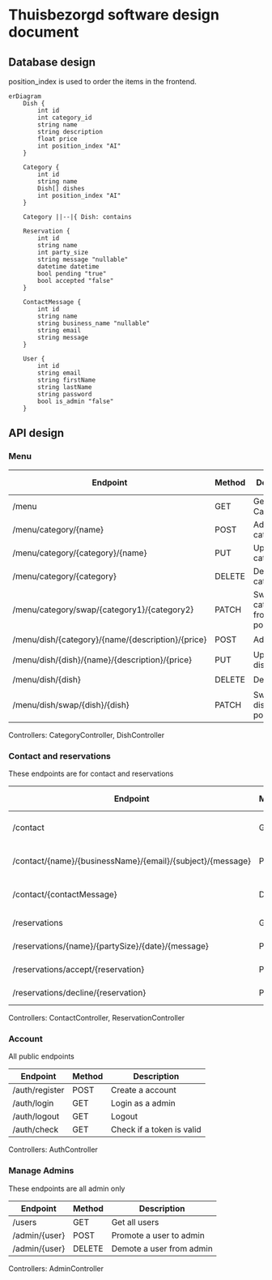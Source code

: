 # Thuisbezorgd software design document

## Database design

position_index is used to order the items in the frontend.

```mermaid
erDiagram
    Dish {
        int id
        int category_id
        string name
        string description
        float price
        int position_index "AI"
    }

    Category {
        int id
        string name
        Dish[] dishes
        int position_index "AI"
    }

    Category ||--|{ Dish: contains

    Reservation {
        int id
        string name
        int party_size
        string message "nullable"
        datetime datetime
        bool pending "true"
        bool accepted "false"
    }

    ContactMessage {
        int id
        string name
        string business_name "nullable"
        string email
        string message
    }

    User {
        int id
        string email
        string firstName
        string lastName
        string password
        bool is_admin "false"
    }
```

## API design

### Menu

| Endpoint                                          | Method | Description                            | Admin only |
|---------------------------------------------------|--------|----------------------------------------|------------|
| /menu                                             | GET    | Get all Categories                     | ❌          |
| /menu/category/{name}                             | POST   | Add a category                         | ✔️         |
| /menu/category/{category}/{name}                  | PUT    | Update a category                      | ✔️         |
| /menu/category/{category}                         | DELETE | Delete a category                      | ✔️         |
| /menu/category/swap/{category1}/{category2}       | PATCH  | Swap two categories from positionIndex | ✔️         |
| /menu/dish/{category}/{name/{description}/{price} | POST   | Add a dish                             | ✔️         |
| /menu/dish/{dish}/{name}/{description}/{price}    | PUT    | Update a dish                          | ✔️         |
| /menu/dish/{dish}                                 | DELETE | Delete a dish                          | ✔️         |
| /menu/dish/swap/{dish}/{dish}                     | PATCH  | Swap two dishes from positionIndex     | ✔️         |

Controllers: CategoryController, DishController

### Contact and reservations

These endpoints are for contact and reservations

| Endpoint                                                   | Method | Description              | Admin only |
|------------------------------------------------------------|--------|--------------------------|------------|
| /contact                                                   | GET    | Get all contact messages | ✔️         |
| /contact/{name}/{businessName}/{email}/{subject}/{message} | POST   | Send a contact message   | ❌          |
| /contact/{contactMessage}                                  | DELETE | Delete a contact message | ✔️         |
| /reservations                                              | GET    | Get all reservations     | ✔️         |
| /reservations/{name}/{partySize}/{date}/{message}          | POST   | Make a reservation       | ❌          |
| /reservations/accept/{reservation}                         | PATCH  | Accept reservation       | ✔️         |
| /reservations/decline/{reservation}                        | PATCH  | Decline reservation      | ✔️         |

Controllers: ContactController, ReservationController

### Account

All public endpoints

| Endpoint       | Method | Description               |
|----------------|--------|---------------------------|
| /auth/register | POST   | Create a account          |
| /auth/login    | GET    | Login as a admin          |
| /auth/logout   | GET    | Logout                    |
| /auth/check    | GET    | Check if a token is valid |

Controllers: AuthController

### Manage Admins

These endpoints are all admin only

| Endpoint      | Method | Description              |
|---------------|--------|--------------------------|
| /users        | GET    | Get all users            |
| /admin/{user} | POST   | Promote a user to admin  |
| /admin/{user} | DELETE | Demote a user from admin |

Controllers: AdminController

